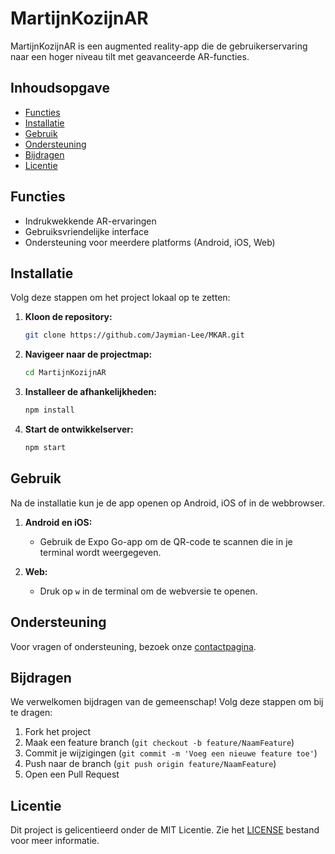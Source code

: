 # MartijnKozijnAR

MartijnKozijnAR is een augmented reality-app die de gebruikerservaring naar een hoger niveau tilt met geavanceerde AR-functies.

## Inhoudsopgave
- [Functies](#functies)
- [Installatie](#installatie)
- [Gebruik](#gebruik)
- [Ondersteuning](#ondersteuning)
- [Bijdragen](#bijdragen)
- [Licentie](#licentie)

## Functies
- Indrukwekkende AR-ervaringen
- Gebruiksvriendelijke interface
- Ondersteuning voor meerdere platforms (Android, iOS, Web)

## Installatie
Volg deze stappen om het project lokaal op te zetten:

1. **Kloon de repository:**
    ```sh
    git clone https://github.com/Jaymian-Lee/MKAR.git
    ```
2. **Navigeer naar de projectmap:**
    ```sh
    cd MartijnKozijnAR
    ```
3. **Installeer de afhankelijkheden:**
    ```sh
    npm install
    ```
4. **Start de ontwikkelserver:**
    ```sh
    npm start
    ```

## Gebruik
Na de installatie kun je de app openen op Android, iOS of in de webbrowser.

1. **Android en iOS:**
    - Gebruik de Expo Go-app om de QR-code te scannen die in je terminal wordt weergegeven.

2. **Web:**
    - Druk op `w` in de terminal om de webversie te openen.

## Ondersteuning
Voor vragen of ondersteuning, bezoek onze [contactpagina](https://www.martijnkozijnar.com/contact).

## Bijdragen
We verwelkomen bijdragen van de gemeenschap! Volg deze stappen om bij te dragen:

1. Fork het project
2. Maak een feature branch (`git checkout -b feature/NaamFeature`)
3. Commit je wijzigingen (`git commit -m 'Voeg een nieuwe feature toe'`)
4. Push naar de branch (`git push origin feature/NaamFeature`)
5. Open een Pull Request

## Licentie
Dit project is gelicentieerd onder de MIT Licentie. Zie het [LICENSE](LICENSE) bestand voor meer informatie.
